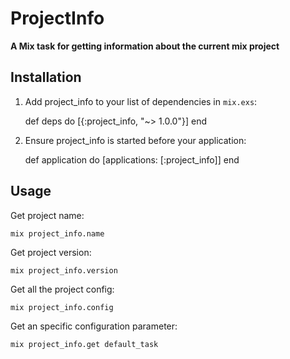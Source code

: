 # ProjectInfo

**A Mix task for getting information about the current mix project**

## Installation

  1. Add project_info to your list of dependencies in `mix.exs`:

        def deps do
          [{:project_info, "~> 1.0.0"}]
        end

  2. Ensure project_info is started before your application:

        def application do
          [applications: [:project_info]]
        end

## Usage

Get project name:
```
mix project_info.name
```

Get project version:
```
mix project_info.version
```

Get all the project config:
```
mix project_info.config
```

Get an specific configuration parameter:
```
mix project_info.get default_task
```